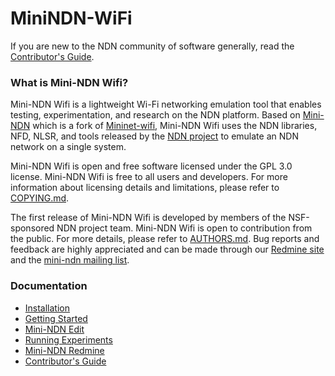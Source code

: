 MiniNDN-WiFi
============

If you are new to the NDN community of software generally, read the
[Contributor's Guide](https://github.com/named-data/NFD/blob/master/CONTRIBUTING.md).

### What is Mini-NDN Wifi?

Mini-NDN Wifi is a lightweight Wi-Fi networking emulation tool that enables testing, experimentation, and
research on the NDN platform. Based on [Mini-NDN](https://github.com/named-data/mini-ndn) which
is a fork of [Mininet-wifi](https://github.com/mininet/mininet), Mini-NDN Wifi uses the NDN libraries,
NFD, NLSR, and tools released by the [NDN project](http://named-data.net/codebase/platform/)
to emulate an NDN network on a single system.

Mini-NDN Wifi is open and free software licensed under the GPL 3.0 license. Mini-NDN Wifi is free to all
users and developers. For more information about licensing details and limitations,
please refer to [COPYING.md](COPYING.md).

The first release of Mini-NDN Wifi is developed by members of the NSF-sponsored NDN project team.
Mini-NDN Wifi is open to contribution from the public.
For more details, please refer to [AUTHORS.md](AUTHORS.md).
Bug reports and feedback are highly appreciated and can be made through our
[Redmine site](http://redmine.named-data.net/projects/mini-ndn) and the
[mini-ndn mailing list](http://www.lists.cs.ucla.edu/mailman/listinfo/mini-ndn).

### Documentation

* [Installation](INSTALL.md)
* [Getting Started](docs/GETTING-STARTED.md)
* [Mini-NDN Edit](docs/GUI.md)
* [Running Experiments](docs/EXPERIMENTS.md)
* [Mini-NDN Redmine](http://redmine.named-data.net/projects/mini-ndn)
* [Contributor's Guide](https://github.com/named-data/NFD/blob/master/CONTRIBUTING.md)
